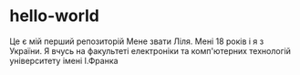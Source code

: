 # hello-world
Це є мій перший репозиторій
Мене звати Ліля. Мені 18 років і я з України.
Я вчусь на факультеті електроніки та комп'ютерних технологій університету імені І.Франка
